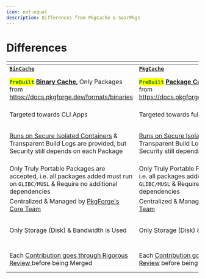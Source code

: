 ```yaml
---
icon: not-equal
description: Differences from PkgCache & SoarPkgs
---
```


# Differences

<table data-header-hidden><thead><tr><th width="256"></th><th></th><th></th></tr></thead><tbody><tr><td><a href="https://github.com/pkgforge/bincache"><strong><code>BinCache</code></strong></a></td><td><a href="https://github.com/pkgforge/pkgcache"><strong><code>PkgCache</code></strong></a></td><td><a href="https://github.com/pkgforge/soarpkgs"><strong><code>SoarPkgs</code></strong></a></td></tr><tr><td> <mark style="color:green;"><strong><code>PreBuilt</code></strong></mark> <a href="cache.md"><strong>Binary Cache</strong></a><strong>,</strong> Only Packages from <a href="https://docs.pkgforge.dev/formats/binaries">https://docs.pkgforge.dev/formats/binaries</a></td><td><mark style="color:green;"><strong><code>PreBuilt</code></strong></mark> <a href="../pkgcache/cache.md"><strong>Package Cache</strong></a>, Only Packages from <a href="https://docs.pkgforge.dev/formats/packages">https://docs.pkgforge.dev/formats/packages</a></td><td><mark style="color:red;"><strong>No PreBuilt Cache</strong></mark>, All Packages are Built &#x26; Installed Locally</td></tr><tr><td>Targeted towards CLI Apps</td><td>Targeted towards full-blown GUI Apps</td><td>Targets both CLI/GUI Apps</td></tr><tr><td><a href="infra.md">Runs on Secure Isolated Containers</a> &#x26; Transparent Build Logs are provided, but Security still depends on each Package</td><td><a href="../pkgcache/infra.md">Runs on Secure Isolated Containers</a> &#x26; Transparent Build Logs are provided, but Security still depends on each Package</td><td><a href="broken-reference"><strong><code>.SBUILD</code></strong></a> runs Locally on User's System, so Security depends on each package &#x26; their Maintainers</td></tr><tr><td>Only Truly Portable Packages are accepted, i.e. all packages added must run on <code>GLIBC/MUSL</code> &#x26; Require no additional dependencies</td><td>Only Truly Portable Packages are accepted, i.e. all packages added must run on <code>GLIBC/MUSL</code> &#x26; Require no additional dependencies</td><td>No Restrictions of Addition/Acceptance of Packages</td></tr><tr><td>Centralized &#x26; Managed by <a href="https://github.com/orgs/pkgforge/people">PkgForge's Core Team</a></td><td>Centralized &#x26; Managed by <a href="https://github.com/orgs/pkgforge/people">PkgForge's Core Team</a></td><td><strong>Decentralized</strong></td></tr><tr><td>Only Storage (Disk) &#x26; Bandwidth is Used</td><td>Only Storage (Disk) &#x26; Bandwidth is Used</td><td>Local Resources like CPU, MEM, DISK, Bandwidth etc Are Used</td></tr><tr><td>Each <a href="contribution.md">Contribution goes through Rigorous Review </a>before being Merged</td><td>Each <a href="../pkgcache/contribution.md">Contribution goes through Rigorous Review</a> before being Merged</td><td><a href="../soarpkgs/contribution.md">Contribution GuideLine</a> is Simple &#x26; Forgiving</td></tr></tbody></table>
